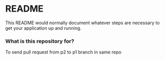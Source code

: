 # README #

This README would normally document whatever steps are necessary to get your application up and running.

### What is this repository for? ###

To send pull request from p2 to p1 branch in same repo


